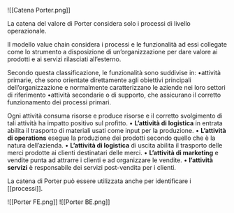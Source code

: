 ![[Catena Porter.png]]

La catena del valore di Porter considera solo i processi di livello operazionale.

Il modello value chain considera i processi e le funzionalità ad essi collegate come lo strumento a disposizione di un’organizzazione per dare valore ai prodotti e ai servizi rilasciati all’esterno. 

Secondo questa classificazione, le funzionalità sono suddivise in: 
	•attività primarie, che sono orientate direttamente agli obiettivi principali dell’organizzazione e normalmente caratterizzano le aziende nei loro settori di riferimento
	•attività secondarie o di supporto, che assicurano il corretto funzionamento dei processi primari. 
	
Ogni attività consuma risorse e produce risorse e il corretto
svolgimento di tali attività ha impatto positivo sul profitto.
	• **L’attività di logistica** in entrata abilita il trasporto di materiali usati come input per la produzione. 
	• **L’attività di operations** esegue la produzione dei prodotti secondo quello che è la natura dell’azienda. 
	• **L’attività di logistica** di uscita abilita il trasporto delle merci prodotte ai clienti destinatari delle merci. 
	• **L’attività di marketing** e vendite punta ad attrarre i clienti e ad organizzare le vendite.
	• **l’attività servizi** è responsabile dei servizi post-vendita per i clienti.

La catena di Porter può essere utilizzata anche per identificare i [[processi]].

![[Porter FE.png]]
![[Porter BE.png]]